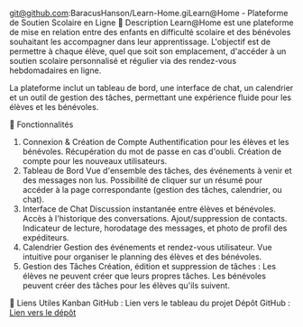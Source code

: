 git@github.com:BaracusHanson/Learn-Home.giLearn@Home - Plateforme de Soutien Scolaire en Ligne
📖 Description
Learn@Home est une plateforme de mise en relation entre des enfants en difficulté scolaire et des bénévoles souhaitant les accompagner dans leur apprentissage. L'objectif est de permettre à chaque élève, quel que soit son emplacement, d'accéder à un soutien scolaire personnalisé et régulier via des rendez-vous hebdomadaires en ligne.

La plateforme inclut un tableau de bord, une interface de chat, un calendrier et un outil de gestion des tâches, permettant une expérience fluide pour les élèves et les bénévoles.


🚀 Fonctionnalités
1. Connexion & Création de Compte
Authentification pour les élèves et les bénévoles.
Récupération du mot de passe en cas d'oubli.
Création de compte pour les nouveaux utilisateurs.
2. Tableau de Bord
Vue d'ensemble des tâches, des événements à venir et des messages non lus.
Possibilité de cliquer sur un résumé pour accéder à la page correspondante (gestion des tâches, calendrier, ou chat).
3. Interface de Chat
Discussion instantanée entre élèves et bénévoles.
Accès à l'historique des conversations.
Ajout/suppression de contacts.
Indicateur de lecture, horodatage des messages, et photo de profil des expéditeurs.
4. Calendrier
Gestion des événements et rendez-vous utilisateur.
Vue intuitive pour organiser le planning des élèves et des bénévoles.
5. Gestion des Tâches
Création, édition et suppression de tâches :
Les élèves ne peuvent créer que leurs propres tâches.
Les bénévoles peuvent créer des tâches pour les élèves qu'ils suivent.

🔗 Liens Utiles
Kanban GitHub : Lien vers le tableau du projet
Dépôt GitHub : [Lien vers le dépôt](https://github.com/BaracusHanson/Learn-Home)